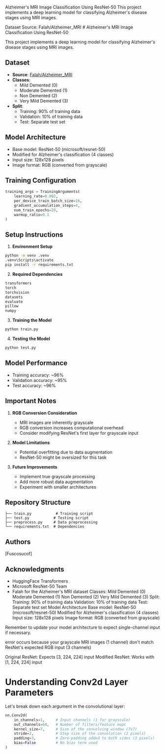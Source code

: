 Alzheimer's MRI Image Classification Using ResNet-50
This project implements a deep learning model for classifying Alzheimer's disease stages using MRI images.

Dataset
Source: Falah/Alzheimer_MRI # Alzheimer's MRI Image Classification Using ResNet-50

This project implements a deep learning model for classifying Alzheimer's disease stages using MRI images.

## Dataset

- **Source**: [Falah/Alzheimer_MRI](https://huggingface.co/datasets/Falah/Alzheimer_MRI)
- **Classes**:
  - Mild Demented (0)
  - Moderate Demented (1)
  - Non Demented (2)
  - Very Mild Demented (3)
- **Split**: 
  - Training: 90% of training data
  - Validation: 10% of training data
  - Test: Separate test set

## Model Architecture

- Base model: ResNet-50 (microsoft/resnet-50)
- Modified for Alzheimer's classification (4 classes)
- Input size: 128x128 pixels
- Image format: RGB (converted from grayscale)

## Training Configuration

```python
training_args = TrainingArguments(
    learning_rate=0.002,
    per_device_train_batch_size=16,
    gradient_accumulation_steps=4,
    num_train_epochs=20,
    warmup_ratio=0.1
)
```

## Setup Instructions

1. **Environment Setup**
```bash
python -m venv .venv
.venv\Scripts\activate
pip install -r requirements.txt
```

2. **Required Dependencies**
```txt
transformers
torch
torchvision
datasets
evaluate
pillow
numpy
```

3. **Training the Model**
```bash
python train.py
```

4. **Testing the Model**
```bash
python test.py
```

## Model Performance

- Training accuracy: ~96%
- Validation accuracy: ~95%
- Test accuracy: ~96%

## Important Notes

1. **RGB Conversion Consideration**
   - MRI images are inherently grayscale
   - RGB conversion increases computational overhead
   - Consider modifying ResNet's first layer for grayscale input

2. **Model Limitations**
   - Potential overfitting due to data augmentation
   - ResNet-50 might be oversized for this task

3. **Future Improvements**
   - Implement true grayscale processing
   - Add more robust data augmentation
   - Experiment with smaller architectures

## Repository Structure

```
├── train.py           # Training script
├── test.py           # Testing script
├── preprocess.py     # Data preprocessing
└── requirements.txt  # Dependencies
```

## Authors

[Fuscosucof]

## Acknowledgments

- HuggingFace Transformers
- Microsoft ResNet-50 Team
- Falah for the Alzheimer's MRI dataset
Classes:
Mild Demented (0)
Moderate Demented (1)
Non Demented (2)
Very Mild Demented (3)
Split:
Training: 90% of training data
Validation: 10% of training data
Test: Separate test set
Model Architecture
Base model: ResNet-50 (microsoft/resnet-50)
Modified for Alzheimer's classification (4 classes)
Input size: 128x128 pixels
Image format: RGB (converted from grayscale)



Remember to update your model architecture to expect single-channel input if necessary.

error occurs because your grayscale MRI images (1 channel) don't match ResNet's expected RGB input (3 channels)

Original ResNet: Expects [3, 224, 224] input
Modified ResNet: Works with [1, 224, 224] input

# Understanding Conv2d Layer Parameters

Let's break down each argument in the convolutional layer:

```python
nn.Conv2d(
    in_channels=1,     # Input channels (1 for grayscale)
    out_channels=64,   # Number of filters/feature maps
    kernel_size=7,     # Size of the convolving window (7x7)
    stride=2,          # Step size of the convolution (2 pixels)
    padding=3,         # Zero-padding added to both sides (3 pixels)
    bias=False         # No bias term used
)
```

